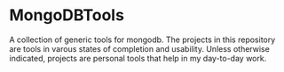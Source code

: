 MongoDBTools
============

A collection of generic tools for mongodb.  The projects in this repository are tools in varous states of completion and usability.  Unless otherwise indicated, projects are personal tools that help in my day-to-day work.
